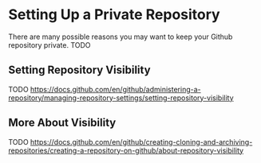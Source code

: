 # Setting Up a Private Repository

There are many possible reasons you may want to keep your Github repository
private. TODO

## Setting Repository Visibility

TODO https://docs.github.com/en/github/administering-a-repository/managing-repository-settings/setting-repository-visibility

## More About Visibility

TODO https://docs.github.com/en/github/creating-cloning-and-archiving-repositories/creating-a-repository-on-github/about-repository-visibility
